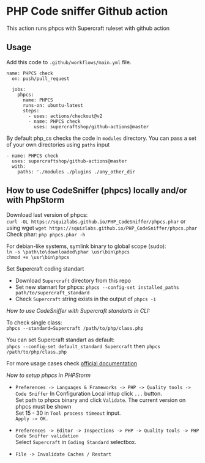 PHP Code sniffer Github action
=
This action runs phpcs with Supercraft ruleset with github action

Usage
-

Add this code to `.github/workflows/main.yml` file.

    name: PHPCS check
      on: push/pull_request

      jobs:
        phpcs:
          name: PHPCS
          runs-on: ubuntu-latest
          steps:
            - uses: actions/checkout@v2
            - name: PHPCS check
              uses: supercraftshop/github-actions@master 

By default php_cs checks the code in `modules` directory.
You can pass a set of your own directories using `paths` input

    - name: PHPCS check
      uses: supercraftshop/github-actions@master
      with:
        paths: './modules ./plugins ./any_other_dir
        
How to use CodeSniffer (phpcs) locally and/or with PhpStorm
-
Download last version of phpcs:  
`curl -OL https://squizlabs.github.io/PHP_CodeSniffer/phpcs.phar`
or using wget
`wget https://squizlabs.github.io/PHP_CodeSniffer/phpcs.phar`
Check phar: `php phpcs.phar -h`

For debian-like systems, symlink binary to global scope (sudo):  
`ln -s \path\to\downloaded\phar \usr\bin\phpcs`  
`chmod +x \usr\bin\phpcs`

Set Supercraft coding standart
- Download `Supercraft` directory from this repo
- Set new starnart for phpcs: `phpcs --config-set installed_paths path/to/supercraft_standard`
- Check `Supercraft` string exists in the output of `phpcs -i`

*How to use CodeSniffer with Supercraft standarts in CLI:*

To check single class:  
`phpcs --standard=Supercraft /path/to/php/class.php`

You can set Supercraft standart as default:  
`phpcs --config-set default_standard Supercraft`
then 
`phpcs /path/to/php/class.php`

For more usage cases check [official documentation](https://github.com/squizlabs/PHP_CodeSniffer/wiki "Title")

*How to setup phpcs in PHPStorm*
- `Preferences -> Languages & Frameworks -> PHP -> Quality tools -> Code Sniffer`
In Configuration Local intup click `...` button.  
Set path to phpcs binary and click `Validate`. The current version on phpcs must be shown  
Set 15 - 30 in `Tool process timeout` input.  
`Apply -> OK.`

- `Preferences -> Editor -> Inspections -> PHP -> Quality tools -> PHP Code Sniffer validation`  
Select `Supercraft` in `Coding Standard` selectbox.

- `File -> Invalidate Caches / Restart`   

        

          
    
